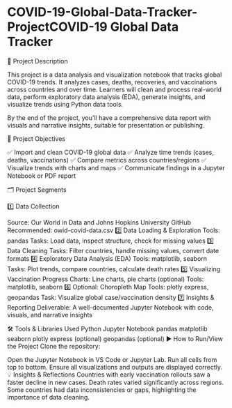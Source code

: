 # COVID-19-Global-Data-Tracker-ProjectCOVID-19 Global Data Tracker
📌 Project Description

This project is a data analysis and visualization notebook that tracks global COVID-19 trends. It analyzes cases, deaths, recoveries, and vaccinations across countries and over time. Learners will clean and process real-world data, perform exploratory data analysis (EDA), generate insights, and visualize trends using Python data tools.

By the end of the project, you'll have a comprehensive data report with visuals and narrative insights, suitable for presentation or publishing.

🎯 Project Objectives

✅ Import and clean COVID-19 global data
✅ Analyze time trends (cases, deaths, vaccinations)
✅ Compare metrics across countries/regions
✅ Visualize trends with charts and maps
✅ Communicate findings in a Jupyter Notebook or PDF report

🗂️ Project Segments

1️⃣ Data Collection

Source: Our World in Data and Johns Hopkins University GitHub
Recommended: owid-covid-data.csv
2️⃣ Data Loading & Exploration
Tools: pandas
Tasks: Load data, inspect structure, check for missing values
3️⃣ Data Cleaning
Tasks: Filter countries, handle missing values, convert date formats
4️⃣ Exploratory Data Analysis (EDA)
Tools: matplotlib, seaborn
Tasks: Plot trends, compare countries, calculate death rates
5️⃣ Visualizing Vaccination Progress
Charts: Line charts, pie charts (optional)
Tools: matplotlib, seaborn
6️⃣ Optional: Choropleth Map
Tools: plotly express, geopandas
Task: Visualize global case/vaccination density
7️⃣ Insights & Reporting
Deliverable: A well-documented Jupyter Notebook with code, visuals, and narrative insights

🛠️ Tools & Libraries Used
Python
Jupyter Notebook
pandas
matplotlib
seaborn
plotly express (optional)
geopandas (optional)
▶️ How to Run/View the Project
Clone the repository:

Open the Jupyter Notebook in VS Code or Jupyter Lab.
Run all cells from top to bottom.
Ensure all visualizations and outputs are displayed correctly.
💡 Insights & Reflections
Countries with early vaccination rollouts saw a faster decline in new cases.
Death rates varied significantly across regions.
Some countries had data inconsistencies or gaps, highlighting the importance of data cleaning.
